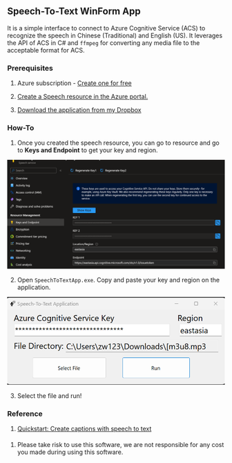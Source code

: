 ## Speech-To-Text WinForm App

It is a simple interface to connect to Azure Cognitive Service (ACS) to recognize the speech in Chinese (Traditional) and English (US). It leverages the API of ACS in C# and `ffmpeg` for converting any media file to the acceptable format for ACS.

### Prerequisites

1. Azure subscription - [Create one for free](https://azure.microsoft.com/en-us/free/cognitive-services/)

1. [Create a Speech resource in the Azure portal.](https://portal.azure.com/#create/Microsoft.CognitiveServicesSpeechServices)

1. [Download the application from my Dropbox](https://www.dropbox.com/s/xvxxfgi5kxoy3of/SpeechToTextApp.zip?dl=0)

### How-To

1. Once you created the speech resource, you can go to resource and go to **Keys and Endpoint** to get your key and region.

![](images/azure-speech-service.png)

2. Open `SpeechToTextApp.exe`. Copy and paste your key and region on the application.

![](images/app.png)

3. Select the file and run!

### Reference

1. [Quickstart: Create captions with speech to text](https://learn.microsoft.com/en-us/azure/cognitive-services/speech-service/captioning-quickstart?tabs=windows%2Cterminal&pivots=programming-language-csharp)

####

1. Please take risk to use this software, we are not responsible for any cost you made during using this software.
